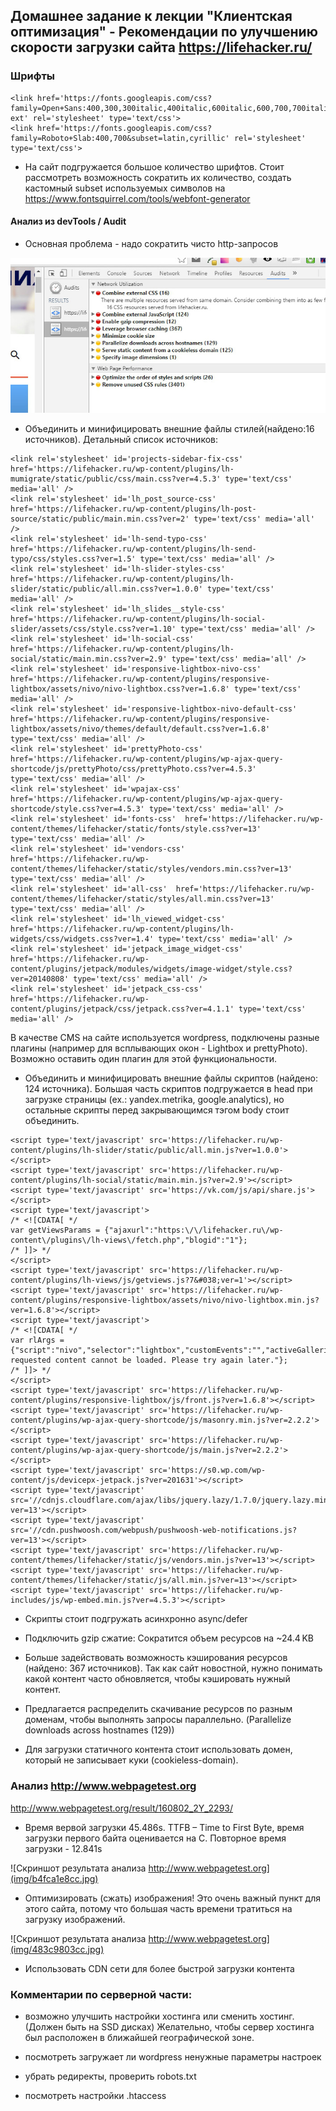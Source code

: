 ## Домашнее задание к лекции "Клиентская оптимизация" - Рекомендации по улучшению скорости загрузки сайта https://lifehacker.ru/

### Шрифты

```
<link href='https://fonts.googleapis.com/css?family=Open+Sans:400,300,300italic,400italic,600italic,600,700,700italic,800,800italic&subset=latin,cyrillic,cyrillic-ext' rel='stylesheet' type='text/css'>
<link href='https://fonts.googleapis.com/css?family=Roboto+Slab:400,700&subset=latin,cyrillic' rel='stylesheet' type='text/css'>
```
- На сайт подгружается большое количество шрифтов. Стоит рассмотреть возможность сократить их количество, создать кастомный subset 
используемых символов на https://www.fontsquirrel.com/tools/webfont-generator

####  Анализ из devTools / Audit

- Основная проблема - надо сократить чисто http-запросов

![Скриншот результата анализа devTools/Audit](img/01eb7903da.jpg)

- Объединить и минифицировать внешние файлы стилей(найдено:16 источников). Детальный список источников:

```
<link rel='stylesheet' id='projects-sidebar-fix-css'  href='https://lifehacker.ru/wp-content/plugins/lh-mumigrate/static/public/css/main.css?ver=4.5.3' type='text/css' media='all' />
<link rel='stylesheet' id='lh_post_source-css'  href='https://lifehacker.ru/wp-content/plugins/lh-post-source/static/public/main.min.css?ver=2' type='text/css' media='all' />
<link rel='stylesheet' id='lh-send-typo-css'  href='https://lifehacker.ru/wp-content/plugins/lh-send-typo/css/styles.css?ver=1.5' type='text/css' media='all' />
<link rel='stylesheet' id='lh-slider-styles-css'  href='https://lifehacker.ru/wp-content/plugins/lh-slider/static/public/all.min.css?ver=1.0.0' type='text/css' media='all' />
<link rel='stylesheet' id='lh_slides__style-css'  href='https://lifehacker.ru/wp-content/plugins/lh-social-slider/assets/css/style.css?ver=1.10' type='text/css' media='all' />
<link rel='stylesheet' id='lh-social-css'  href='https://lifehacker.ru/wp-content/plugins/lh-social/static/main.min.css?ver=2.9' type='text/css' media='all' />
<link rel='stylesheet' id='responsive-lightbox-nivo-css'  href='https://lifehacker.ru/wp-content/plugins/responsive-lightbox/assets/nivo/nivo-lightbox.css?ver=1.6.8' type='text/css' media='all' />
<link rel='stylesheet' id='responsive-lightbox-nivo-default-css'  href='https://lifehacker.ru/wp-content/plugins/responsive-lightbox/assets/nivo/themes/default/default.css?ver=1.6.8' type='text/css' media='all' />
<link rel='stylesheet' id='prettyPhoto-css'  href='https://lifehacker.ru/wp-content/plugins/wp-ajax-query-shortcode/js/prettyPhoto/css/prettyPhoto.css?ver=4.5.3' type='text/css' media='all' />
<link rel='stylesheet' id='wpajax-css'  href='https://lifehacker.ru/wp-content/plugins/wp-ajax-query-shortcode/style.css?ver=4.5.3' type='text/css' media='all' />
<link rel='stylesheet' id='fonts-css'  href='https://lifehacker.ru/wp-content/themes/lifehacker/static/fonts/style.css?ver=13' type='text/css' media='all' />
<link rel='stylesheet' id='vendors-css'  href='https://lifehacker.ru/wp-content/themes/lifehacker/static/styles/vendors.min.css?ver=13' type='text/css' media='all' />
<link rel='stylesheet' id='all-css'  href='https://lifehacker.ru/wp-content/themes/lifehacker/static/styles/all.min.css?ver=13' type='text/css' media='all' />
<link rel='stylesheet' id='lh_viewed_widget-css'  href='https://lifehacker.ru/wp-content/plugins/lh-widgets/css/widgets.css?ver=1.4' type='text/css' media='all' />
<link rel='stylesheet' id='jetpack_image_widget-css'  href='https://lifehacker.ru/wp-content/plugins/jetpack/modules/widgets/image-widget/style.css?ver=20140808' type='text/css' media='all' />
<link rel='stylesheet' id='jetpack_css-css'  href='https://lifehacker.ru/wp-content/plugins/jetpack/css/jetpack.css?ver=4.1.1' type='text/css' media='all' />
```
В качестве CMS на сайте используется wordpress, подключены разные плагины (например для всплывающих окон - Lightbox и prettyPhoto). 
Возможно оставить один плагин для этой функциональности.

- Объединить и минифицировать внешние файлы скриптов (найдено: 124 источника). 
Большая часть скриптов подгружается в head при загрузке страницы (ex.: yandex.metrika, google.analytics), но остальные скрипты перед закрывающимся тэгом body стоит объединить.

```
<script type='text/javascript' src='https://lifehacker.ru/wp-content/plugins/lh-slider/static/public/all.min.js?ver=1.0.0'></script>
<script type='text/javascript' src='https://lifehacker.ru/wp-content/plugins/lh-social/static/main.min.js?ver=2.9'></script>
<script type='text/javascript' src='https://vk.com/js/api/share.js'></script>
<script type='text/javascript'>
/* <![CDATA[ */
var getViewsParams = {"ajaxurl":"https:\/\/lifehacker.ru\/wp-content\/plugins\/lh-views\/fetch.php","blogid":"1"};
/* ]]> */
</script>
<script type='text/javascript' src='https://lifehacker.ru/wp-content/plugins/lh-views/js/getviews.js?7&#038;ver=1'></script>
<script type='text/javascript' src='https://lifehacker.ru/wp-content/plugins/responsive-lightbox/assets/nivo/nivo-lightbox.min.js?ver=1.6.8'></script>
<script type='text/javascript'>
/* <![CDATA[ */
var rlArgs = {"script":"nivo","selector":"lightbox","customEvents":"","activeGalleries":"1","effect":"fade","clickOverlayToClose":"1","keyboardNav":"1","errorMessage":"The requested content cannot be loaded. Please try again later."};
/* ]]> */
</script>
<script type='text/javascript' src='https://lifehacker.ru/wp-content/plugins/responsive-lightbox/js/front.js?ver=1.6.8'></script>
<script type='text/javascript' src='https://lifehacker.ru/wp-content/plugins/wp-ajax-query-shortcode/js/masonry.min.js?ver=2.2.2'></script>
<script type='text/javascript' src='https://lifehacker.ru/wp-content/plugins/wp-ajax-query-shortcode/js/main.js?ver=2.2.2'></script>
<script type='text/javascript' src='https://s0.wp.com/wp-content/js/devicepx-jetpack.js?ver=201631'></script>
<script type='text/javascript' src='//cdnjs.cloudflare.com/ajax/libs/jquery.lazy/1.7.0/jquery.lazy.min.js?ver=13'></script>
<script type='text/javascript' src='//cdn.pushwoosh.com/webpush/pushwoosh-web-notifications.js?ver=13'></script>
<script type='text/javascript' src='https://lifehacker.ru/wp-content/themes/lifehacker/static/js/vendors.min.js?ver=13'></script>
<script type='text/javascript' src='https://lifehacker.ru/wp-content/themes/lifehacker/static/js/all.min.js?ver=13'></script>
<script type='text/javascript' src='https://lifehacker.ru/wp-includes/js/wp-embed.min.js?ver=4.5.3'></script>
```

- Скрипты стоит подгружать асинхронно async/defer

- Подключить gzip сжатие: 
Сократится объем ресурсов на ~24.4 KB

- Больше задействовать возможность кэширования ресурсов (найдено: 367 источников). Так как сайт новостной, нужно понимать какой контент часто обновляется, чтобы
кэшировать нужный контент.

- Предлагается распределить скачивание ресурсов по разным доменам, чтобы выполнять запросы параллельно. (Parallelize downloads across hostnames (129))

- Для загрузки статичного контента стоит использовать домен, который не записывает куки (cookieless-domain).

### Анализ http://www.webpagetest.org
 
http://www.webpagetest.org/result/160802_2Y_2293/

- Время вервой загрузки 45.486s. 
TTFB – Time to First Byte, время загрузки первого байта оценивается на C. 
Повторное время загрузки - 12.841s

![Скриншот результата анализа http://www.webpagetest.org](img/b4fca1e8cc.jpg)


- Оптимизировать (сжать) изображения! Это очень важный пункт для этого сайта, потому что большая часть времени тратиться
 на загрузку изображений. 
 
![Скриншот результата анализа http://www.webpagetest.org](img/483c9803cc.jpg)

- Использовать CDN сети для более быстрой загрузки контента

### Комментарии по серверной части: 
 
- возможно улучшить настройки хостинга или сменить хостинг. (Должен быть на SSD дисках) Желательно, чтобы сервер хостинга
был расположен в ближайшей географической зоне.

- посмотреть загружает ли wordpress ненужные параметры настроек

- убрать редиректы, проверить robots.txt

- посмотреть настройки .htaccess
 



